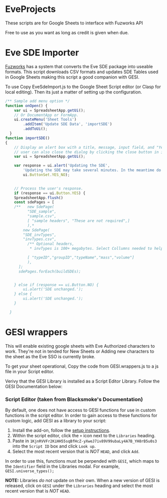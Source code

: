 # EveProjects
These scripts are for Google Sheets to interface with Fuzworks API

Free to use as you want as long as credit is given when due.

# Eve SDE Importer
[Fuzworks](https://www.fuzzwork.co.uk/2021/07/17/understanding-the-eve-online-sde-1/) has a system that converts the Eve SDE package into useable formats. 
This script downloads CSV formats and updates SDE Tables used in Google Sheets making this script a good companion with GESI.

To use Copy EveSdeImport.js to the Google Sheet Script editor (or Clasp for local editing).
Then its just a matter of setting up the configuration.

```js
/** Sample add menu option */
function onOpen() {
    var ui = SpreadsheetApp.getUi();
    // Or DocumentApp or FormApp.
    ui.createMenu('Sheet Tools')
        .addItem('Update SDE Data', 'importSDE')
        .addToUi();
  }
function importSDE()
{
    // Display an alert box with a title, message, input field, and "Yes" and "No" buttons. The
    // user can also close the dialog by clicking the close button in its title bar.
    var ui = SpreadsheetApp.getUi();

    var response = ui.alert('Updating the SDE', 
        'Updating the SDE may take several minutes. In the meantime do not close the window otherwise you will have to restart. Continue?',
        ui.ButtonSet.YES_NO);

        
    // Process the user's response.
    if (response == ui.Button.YES) {
    SpreadsheetApp.flush()
    const sdePages = [
    /**   new SdePage(
          "SDE_sample",
          "sample.csv",
          [ "sample headers", "These are not required",]
          ),*
        new SdePage(
        "SDE_invTypes",
        "invTypes.csv",
          /** Optional headers,  
           * invTypes is 100+ megabytes. Select Collumns needed to help it laod faster. 

          [ "typeID","groupID","typeName","mass","volume"]
          ),
      ];
      sdePages.forEach(buildSDEs);


    } else if (response == ui.Button.NO) {
        ui.alert('SDE unchanged.');
    } else {
        ui.alert('SDE unchanged.');
    }

  }
```

# GESI wrappers
This will enable existing google sheets with Eve Authorized characters to work.
They're not in tended for New Sheets or Adding new characters to the sheet as the Eve SSO is currently broke.

To get your sheet operational, Copy the code from GESI.wrappers.js to a js file in your Script editor.

Verivy that the GESI Library is installed as a Script Editor Library. Follow the GESI Documentation below:

### Script Editor (taken from Blacksmoke's Documentation)

By default, one does not have access to GESI functions for use in custom functions in the script editor.  In order to gain access to these functions for custom logic, add GESI as a library to your script:

1. Install the add-on, follow the [setup instructions](#setup).
1. Within the script editor, click the `+` icon next to the `Libraries` heading.
1. Paste in `1KjnRVVFr2KiHH55sqBfHcZ-yXweJ7iv89V99ubaLy4A7B_YH8rB5u0s3` into the `Script ID` box and click `Look up`.
1. Select the most recent version that is _NOT_ `HEAD`, and click `Add`.

In order to use this, functions must be perpended with `GESI`, which maps to the `Identifier` field in the Libraries modal.  For example, `GESI.universe_types();`

**NOTE:** Libraries _do not_ update on their own.  When a new version of GESI is released, click on `GESI` under the `Libraries` heading and select the most recent version that is _NOT_ `HEAD`.
